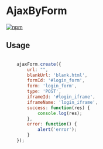 # AjaxByForm
[![npm](https://img.shields.io/badge/npm-v0.1.1-blue.svg)](https://www.npmjs.com/package/log-reporter)


## Usage

```javascript

	ajaxForm.create({
	    url: "",
	    blankUrl: 'blank.html',
	    formId: '#login_form',
	    form: 'login_form',
	    type: 'POST',
	    iframeId: '#login_iframe',
	    iframeName: 'login_iframe',
	    success: function(res) {
	        console.log(res);
	    },
	    error: function() {
	        alert('error');
	    }
	});	

```





